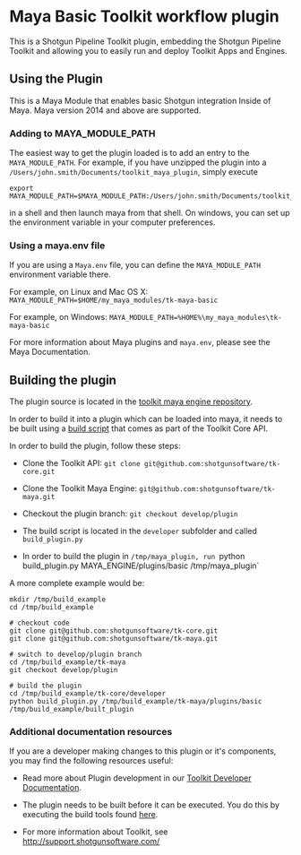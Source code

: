# Maya Basic Toolkit workflow plugin

This is a Shotgun Pipeline Toolkit plugin, 
embedding the Shotgun Pipeline Toolkit and allowing
you to easily run and deploy Toolkit Apps and Engines.



## Using the Plugin

This is a Maya Module that enables basic Shotgun integration
Inside of Maya. Maya version 2014 and above are supported.

### Adding to MAYA_MODULE_PATH

The easiest way to get the plugin loaded is to add an entry to the 
`MAYA_MODULE_PATH`. For example, if you have unzipped the plugin into
a `/Users/john.smith/Documents/toolkit_maya_plugin`, simply execute

```
export MAYA_MODULE_PATH=$MAYA_MODULE_PATH:/Users/john.smith/Documents/toolkit_maya_plugin
```

in a shell and then launch maya from that shell. On windows, you can set up the 
environment variable in your computer preferences.

### Using a maya.env file

If you are using a `Maya.env` file, you can define the `MAYA_MODULE_PATH`
environment variable there.

For example, on Linux and Mac OS X: `MAYA_MODULE_PATH=$HOME/my_maya_modules/tk-maya-basic`

For example, on Windows: `MAYA_MODULE_PATH=%HOME%\my_maya_modules\tk-maya-basic`

For more information about Maya plugins and `maya.env`, please see the Maya Documentation.




## Building the plugin

The plugin source is located in the [toolkit maya engine repository](https://github.com/shotgunsoftware/tk-maya/tree/develop/plugin/plugins/basic).

In order to build it into a plugin which can be loaded into maya, it needs to be 
built using a [build script](https://github.com/shotgunsoftware/tk-core/blob/master/developer/build_plugin.py)
that comes as part of the Toolkit Core API.

In order to build the plugin, follow these steps:

- Clone the Toolkit API: `git clone git@github.com:shotgunsoftware/tk-core.git`

- Clone the Toolkit Maya Engine: `git@github.com:shotgunsoftware/tk-maya.git`

- Checkout the plugin branch: `git checkout develop/plugin`
 
- The build script is located in the `developer` subfolder and called `build_plugin.py`

- In order to build the plugin in `/tmp/maya_plugin, run `python build_plugin.py MAYA_ENGINE/plugins/basic /tmp/maya_plugin`


A more complete example would be:

```
mkdir /tmp/build_example
cd /tmp/build_example

# checkout code
git clone git@github.com:shotgunsoftware/tk-core.git
git clone git@github.com:shotgunsoftware/tk-maya.git

# switch to develop/plugin branch
cd /tmp/build_example/tk-maya
git checkout develop/plugin

# build the plugin
cd /tmp/build_example/tk-core/developer
python build_plugin.py /tmp/build_example/tk-maya/plugins/basic /tmp/build_example/built_plugin
```


### Additional documentation resources

If you are a developer making changes to this plugin or it's components,
you may find the following resources useful:

- Read more about Plugin development 
  in our [Toolkit Developer Documentation](http://developer.shotgunsoftware.com/tk-core/bootstrap.html#developing-plugins).

- The plugin needs to be built before it can be executed. You do this by 
  executing the build tools found [here](https://github.com/shotgunsoftware/tk-core/blob/master/developer).

- For more information about Toolkit, see http://support.shotgunsoftware.com/



